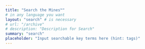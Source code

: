 ```yaml
---
title: "Search the Mines™" 
# in any language you want
layout: "search" # is necessary
# url: "/archive"
# description: "Description for Search"
summary: "search"
placeholder: "Input searchable key terms here (hint: tags)"
---
```

